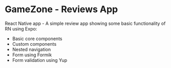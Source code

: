# GameZone - Reviews App

React Native app - A simple review app showing some basic functionality of RN using Expo:

- Basic core components
- Custom components
- Nested navigation
- Form using Formik
- Form validation using Yup
